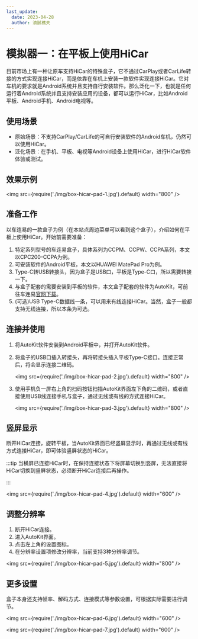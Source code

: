 ```yaml
---
last_update:
  date: 2023-04-28
  author: 油腻樵夫
---
```


# 模拟器一：在平板上使用HiCar
目前市场上有一种让原车支持HiCar的特殊盒子，它不通过CarPlay或者CarLife转接的方式实现连接HiCar，而是依靠在车机上安装一款软件实现连接HiCar。它对车机的要求就是Android系统并且支持自行安装软件。那么泛化一下，也就是任何运行着Android系统并且支持安装应用的设备，都可以运行HiCar，比如Android平板、Android手机、Android电视等。

## 使用场景

* 原始场景：不支持CarPlay/CarLife的可自行安装软件的Android车机，仍然可以使用HiCar。
* 泛化场景：在手机、平板、电视等Android设备上使用HiCar，进行HiCar软件体验或测试。

## 效果示例

<img
  src={require('./img/box-hicar-pad-1.jpg').default}
  width="800" 
/>

## 准备工作

以车连易的一款盒子为例（在本站点周边菜单可以看到这个盒子），介绍如何在平板上使用HiCar。开始前需要准备：

1. 特定系列型号的车连易盒子，具体系列为CCPM、CCPW、CCPA系列，本文以CPC200-CCPA为例。
2. 可安装软件的Android平板，本文以HUAWEI MatePad Pro为例。
3. Type-C转USB转接头，因为盒子是USB口，平板是Type-C口，所以需要转接一下。
4. 与盒子配套的需要安装到平板的软件，本文盒子配套的软件为AutoKit，可前往车连易[官网下载](https://cn.carlinkit.com/autokit.html)。
5. (可选)USB Type-C数据线一条，可以用来有线连接HiCar。当然，盒子一般都支持无线连接，所以本条为可选。


## 连接并使用

1. 将AutoKit软件安装到Android平板中，并打开AutoKit软件。
2. 将盒子的USB口插入转接头，再将转接头插入平板Type-C接口。连接正常后，将会显示连接二维码。

    <img
        src={require('./img/box-hicar-pad-2.jpg').default}
        width="800" 
    />

3. 使用手机负一屏右上角的扫码按钮扫描AutoKit界面左下角的二维码，或者直接使用USB线连接手机与盒子，通过无线或有线的方式连接HiCar。

    <img
        src={require('./img/box-hicar-pad-3.jpg').default}
        width="800" 
    />

## 竖屏显示

断开HiCar连接，旋转平板，当AutoKit界面已经竖屏显示时，再通过无线或有线方式连接HiCar，即可体验竖屏状态的HiCar。

:::tip
当横屏已连接HiCar时，在保持连接状态下将屏幕切换到竖屏，无法直接将HiCar切换到竖屏状态，必须断开HiCar连接后再操作。

:::

<img
    src={require('./img/box-hicar-pad-4.jpg').default}
    width="600" 
/>


## 调整分辨率

1. 断开HiCar连接。
2. 进入AutoKit界面。
3. 点击左上角的设置图标。
4. 在分辨率设置项修改分辨率，当前支持3种分辨率调节。

<img
    src={require('./img/box-hicar-pad-5.jpg').default}
    width="800" 
/>

## 更多设置

盒子本身还支持帧率、解码方式、连接模式等参数设置，可根据实际需要进行调节。

<img
    src={require('./img/box-hicar-pad-6.jpg').default}
    width="600" 
/>

<img
    src={require('./img/box-hicar-pad-7.jpg').default}
    width="600" 
/>